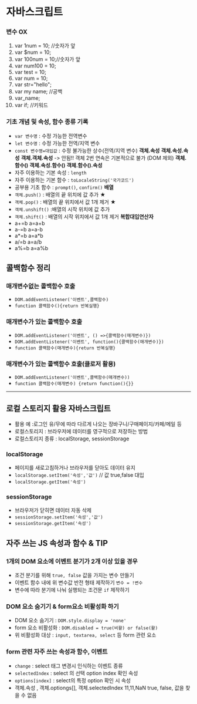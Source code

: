 # 자바스크립트
### 변수 OX
1. var 1num = 10; //숫자가 앞
2. var $num = 10;
3. var 100num = 10;//숫자가 앞
4. var num100 = 10;
5. var test = 10;
6. var num = 10;
7. var str="hello";
8. var my name; //공백
9. var_name;
10. var if; //키워드
### 기초 개념 및 속성, 함수 종류 기록
* `var 변수명` : 수정 가능한 전역변수
* `let 변수명` : 수정 가능한 전역/지역 변수
* `const 변수명=대입값` : 수정 불가능한 상수(전역/지역 변수)
**객체.속성**
**객체.속성.속성**
**객체.객체.속성** -> 안됨!! 객체 2번 연속은 기본적으로 불가 (DOM 제외)
**객체.함수()**
**객체.속성.함수()**
**객체.함수().속성**
* 자주 이용하는 기본 속성 : `length`
* 자주 이용하는 기본 함수 : `toLocaleString('국가코드')`
* 공부용 기초 함수 : `prompt()`, `confirm()`
**배열**
* `객체.push()` : 배열의 끝 위치에 값 추가 ★
* `객체.pop()` : 배열의 끝 위치에서 값 1개 제거 ★
* `객체.unshift()` :배열의 시작 위치에 값 추가
* `객체.shift()` : 배열의 시작 위치에서 값 1개 제거
**복합대입연산자**
* a+=b  a=a+b
* a-=b  a=a-b
* a*=b  a=a*b
* a/=b  a=a/b
* a%=b  a=a%b
## 콜백함수 정리
### 매개변수없는 콜백함수 호출
* `DOM.addEventListener('이벤트',콜백함수)`
* `function 콜백함수(){return 반복실행}`
### 매개변수가 있는 콜백함수 호출
* `DOM.addEventListener('이벤트', () =>{콜백함수(매개변수)})`
* `DOM.addEventListener('이벤트', function(){콜백함수(매개변수)})`
* `function 콜백함수(매개변수){return 반복실행}`
### 매개변수가 있는 콜백함수 호출(클로저 활용)
* `DOM.addEventListener('이벤트',콜백함수(매개변수))`
* `function 콜백함수(매개변수) {return function(){}}`

---
## 로컬 스토리지 활용 자바스크립트
* 활용 예 :로그인 유/무에 따라 다르게 나오는 장바구니/구매페이지/카페/메일 등
* 로컬스토리지 : 브라우저에 데이터를 영구적으로 저장하는 방법
* 로컬스토리지 종류 : localStorage, sessionStorage
### localStorage 
* 페이지를 새로고침하거나 브라우저를 닫아도 데이터 유지
* `localStorage.setItem('속성','값')` // 값 true,false 대입
* `localStorage.getItem('속성')`
### sessionStorage
* 브라우저가 닫히면 데이터 자동 삭제
* `sessionStorage.setItem('속성','값')` 
* `sessionStorage.getItem('속성')`
## 자주 쓰는 JS 속성과 함수 & TIP
### 1개의 DOM 요소에 이벤트 분기가 2개 이상 있을 경우
* 조건 분기를 위해 `true, false` 값을 가지는 변수 만들기
* 이벤트 함수 내에 위 변수값 반전 형태 제작하기 `변수 = !변수`
* 변수에 따라 분기에 나눠 실행되는 조건문 `if` 제작하기
### DOM 요소 숨기기 & form요소 비활성화 하기
* DOM 요소 숨기기 : `DOM.style.display = 'none'`
* form 요소 비활성화 : `DOM.disabled = true(비활) or false(활)`
* 위 비활성화 대상 : `input, textarea, select` 등 form 관련 요소
### form 관련 자주 쓰는 속성과 함수, 이벤트
* `change` : select 태그 변경시 인식하는 이벤트 종류
* `selectedIndex` : select 의 선택 option index 확인 속성
* `options[index]` : select의 특정 option 확인 시 속성
* 객체.속성 , 객체.optiongs[], 객체.selectedIndex
11,11,NaN
true, false, 값을 찾을 수 없음
